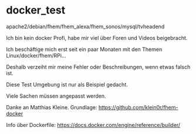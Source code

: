 # docker_test
apache2/debian/fhem/fhem_alexa/fhem_sonos/mysql/tvheadend

Ich bin kein docker Profi, habe mir viel über Foren und Videos beigebracht.

Ich beschäftige mich erst seit ein paar Monaten mit den Themen Linux/docker/fhem/RPi...

Deshalb verzeiht mir meine Fehler oder Beschreibungen, wenn etwas falsch ist.

Diese Test Umgebung ist nur als Beispiel gedacht.

Viele Sachen müssen angepasst werden.

Danke an Matthias Kleine.
Grundlage:
https://github.com/klein0r/fhem-docker

Info über Dockerfile:
https://docs.docker.com/engine/reference/builder/
